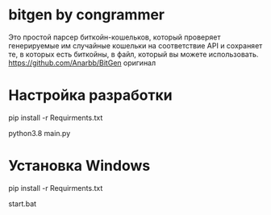 # bitgen by congrammer
Это простой парсер биткойн-кошельков, который проверяет генерируемые им случайные кошельки на соответствие API и сохраняет те, в которых есть биткойны, в файл, который вы можете использовать.
https://github.com/Anarbb/BitGen оригинал

# Настройка разработки
pip install -r Requirments.txt

python3.8 main.py

# Установка Windows
pip install -r Requirments.txt

start.bat